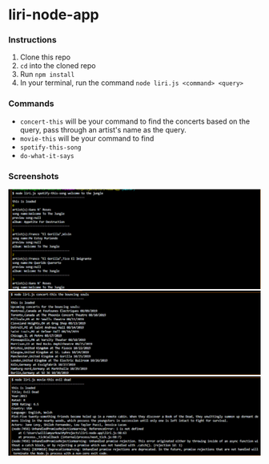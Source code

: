 # liri-node-app

### Instructions
1. Clone this repo 
2. `cd` into the cloned repo 
3. Run `npm install` 
4. In your terminal, run the command `node liri.js <command> <query>`

### Commands 
- `concert-this` will be your command to find the concerts based on the query, pass through an artist's name as the query. 
- `movie-this` will be your command to find 
- `spotify-this-song`
- `do-what-it-says`

### Screenshots

![image1](/images/image1.png)
![image2](/images/image2.png)
![image3](/images/image3.png)